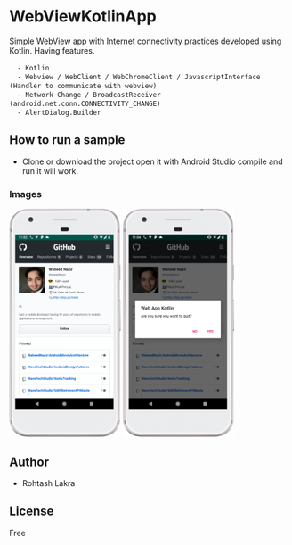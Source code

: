 # WebViewKotlinApp
Simple WebView app with Internet connectivity practices developed using Kotlin.
Having features.

```
  - Kotlin
  - Webview / WebClient / WebChromeClient / JavascriptInterface (Handler to communicate with webview)
  - Network Change / BroadcastReceiver  (android.net.conn.CONNECTIVITY_CHANGE)
  - AlertDialog.Builder
```
## How to run a sample
- Clone or download the project open it with Android Studio compile and run it will work.


### Images
<img src="./screens/webview_app_screen.png" width="200"/> <img src="./screens/back_event.png" width="200"/>
<br/>


## Author
- Rohtash Lakra

## License
Free